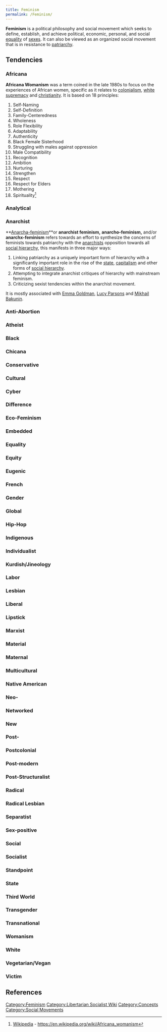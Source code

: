 ```yaml
---
title: Feminism
permalink: /Feminism/
---
```


**Feminism** is a political philosophy and social movement which seeks
to define, establish, and achieve political, economic, personal, and
social [equality](Gender_Equality "wikilink") of
[sexes](Sex_(Division) "wikilink"). It can also be viewed as an
organized social movement that is in resistance to
[patriarchy](patriarchy "wikilink").

## Tendencies

### Africana

**Africana Womanism** was a term coined in the late 1980s to focus on
the experiences of African women, specific as it relates to
[colonialism](colonialism "wikilink"), [white
supremacy](White_Supremacy "wikilink") and
[christianity](christianity "wikilink"). It is based on 18 principles:

1.  Self-Naming
2.  Self-Definition
3.  Family-Centeredness
4.  Wholeness
5.  Role Flexibility
6.  Adaptability
7.  Authenticity
8.  Black Female Sisterhood
9.  Struggling with males against oppression
10. Male Compatibility
11. Recognition
12. Ambition
13. Nurturing
14. Strengthen
15. Respect
16. Respect for Elders
17. Mothering
18. Spirituality[^1]

### Analytical

### Anarchist

**[Anarcha-feminism](Anarcha-Feminism "wikilink")**or **anarchist
feminism,** **anarcho-feminism,** and/or **anarchx-feminism** refers
towards an effort to synthesize the concerns of feminists towards
patriarchy with the [anarchists](Anarchism "wikilink") opposition
towards all [social hierarchy](Social_Hierarchy "wikilink"), this
manifests in three major ways:

1.  Linking patriarchy as a uniquely important form of hierarchy with a
    significantly important role in the rise of the
    [state](State_(Polity) "wikilink"),
    [capitalism](capitalism "wikilink") and other forms of [social
    hierarchy](Social_Hierarchy "wikilink").
2.  Attempting to integrate anarchist critiques of hierarchy with
    mainstream feminism.
3.  Criticizing sexist tendencies within the anarchist movement.

It is mostly associated with [Emma Goldman](Emma_Goldman "wikilink"),
[Lucy Parsons](Lucy_Parsons "wikilink") and [Mikhail
Bakunin](Mikhail_Bakunin "wikilink").

### Anti-Abortion

### Atheist

### Black

### Chicana

### Conservative

### Cultural

### Cyber

### Difference

### Eco-Feminism

### Embedded

### Equality

### Equity

### Eugenic

### French

### Gender

### Global

### Hip-Hop

### Indigenous

### Individualist

### Kurdish/Jineology

### Labor

### Lesbian

### Liberal

### Lipstick

### Marxist

### Material

### Maternal

### Multicultural

### Native American

### Neo-

### Networked

### New

### Post-

### Postcolonial

### Post-modern

### Post-Structuralist

### Radical

### Radical Lesbian

### Separatist

### Sex-positive

### Social

### Socialist

### Standpoint

### State

### Third World

### Transgender

### Transnational

### Womanism

### White

### Vegetarian/Vegan

### Victim

## References

<references />

[Category:Feminism](Category:Feminism "wikilink") [Category:Libertarian
Socialist Wiki](Category:Libertarian_Socialist_Wiki "wikilink")
[Category:Concepts](Category:Concepts "wikilink") [Category:Social
Movements](Category:Social_Movements "wikilink")

[^1]: [Wikipedia](Wikipedia "wikilink") -
    <https://en.wikipedia.org/wiki/Africana_womanism>